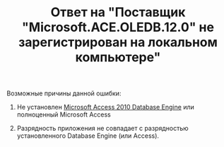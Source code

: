 ﻿---
title: "Ответ на \"Поставщик &quot;Microsoft.ACE.OLEDB.12.0&quot; не зарегистрирован на локальном компьютере\""
se.owner.user_id: 240512
se.owner.display_name: "MSDN.WhiteKnight"
se.owner.link: "https://ru.stackoverflow.com/users/240512/msdn-whiteknight"
se.answer_id: 908411
se.question_id: 907591
se.post_type: answer
se.is_accepted: False
---
<p>Возможные причины данной ошибки:</p>

<ol>
<li><p>Не установлен <a href="https://www.microsoft.com/EN-US/DOWNLOAD/DETAILS.ASPX?ID=13255" rel="nofollow noreferrer">Microsoft Access 2010 Database Engine</a> или полноценный Microsoft Access</p></li>
<li><p>Разрядность приложения не совпадает с разрядностью установленного Database Engine (или Access). </p></li>
</ol>
